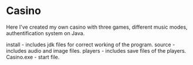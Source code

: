 # Casino

Here I've created my own casino with three games, different music modes, authentification system on Java.

install - includes jdk files for correct working of the program.
source - includes audio and image files.
players - includes save files of the players.
Casino.exe - start file.
